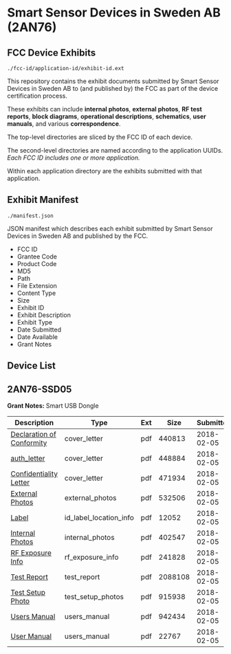 # Smart Sensor Devices in Sweden AB (2AN76)
## FCC Device Exhibits

```
./fcc-id/application-id/exhibit-id.ext
```

This repository contains the exhibit documents submitted by Smart Sensor Devices in Sweden AB to (and published by) the FCC as part of the device certification process.

These exhibits can include **internal photos**, **external photos**, **RF test reports**, **block diagrams**, **operational descriptions**, **schematics**, **user manuals**, and various **correspondence**.

The top-level directories are sliced by the FCC ID of each device.

The second-level directories are named according to the application UUIDs. *Each FCC ID includes one or more application.*

Within each application directory are the exhibits submitted with that application. 

## Exhibit Manifest

```
./manifest.json
```

JSON manifest which describes each exhibit submitted by Smart Sensor Devices in Sweden AB and published by the FCC.

- FCC ID
- Grantee Code
- Product Code
- MD5
- Path
- File Extension
- Content Type
- Size
- Exhibit ID
- Exhibit Description
- Exhibit Type
- Date Submitted
- Date Available
- Grant Notes

## Device List
## 2AN76-SSD05
**Grant Notes:** Smart USB Dongle

| Description | Type | Ext | Size | Submitted | Available |
| ----------- | ---- | --- | ---- | --------- | --------- |
| [Declaration of Conformity](2AN76-SSD05/5db17f802595c5a00a1677c1475d4be5/3741609.pdf) | cover_letter | pdf | 440813 | 2018-02-05 | 2018-02-05 |
| [auth_letter](2AN76-SSD05/5db17f802595c5a00a1677c1475d4be5/3741611.pdf) | cover_letter | pdf | 448884 | 2018-02-05 | 2018-02-05 |
| [Confidentiality Letter](2AN76-SSD05/5db17f802595c5a00a1677c1475d4be5/3741612.pdf) | cover_letter | pdf | 471934 | 2018-02-05 | 2018-02-05 |
| [External Photos](2AN76-SSD05/5db17f802595c5a00a1677c1475d4be5/3741602.pdf) | external_photos | pdf | 532506 | 2018-02-05 | 2018-08-05 |
| [Label](2AN76-SSD05/5db17f802595c5a00a1677c1475d4be5/3741610.pdf) | id_label_location_info | pdf | 12052 | 2018-02-05 | 2018-02-05 |
| [Internal Photos](2AN76-SSD05/5db17f802595c5a00a1677c1475d4be5/3741603.pdf) | internal_photos | pdf | 402547 | 2018-02-05 | 2018-08-05 |
| [RF Exposure Info](2AN76-SSD05/5db17f802595c5a00a1677c1475d4be5/3741608.pdf) | rf_exposure_info | pdf | 241828 | 2018-02-05 | 2018-02-05 |
| [Test Report](2AN76-SSD05/5db17f802595c5a00a1677c1475d4be5/3741607.pdf) | test_report | pdf | 2088108 | 2018-02-05 | 2018-02-05 |
| [Test Setup Photo](2AN76-SSD05/5db17f802595c5a00a1677c1475d4be5/3741604.pdf) | test_setup_photos | pdf | 915938 | 2018-02-05 | 2018-08-05 |
| [Users Manual](2AN76-SSD05/5db17f802595c5a00a1677c1475d4be5/3741605.pdf) | users_manual | pdf | 942434 | 2018-02-05 | 2018-08-05 |
| [User Manual](2AN76-SSD05/5db17f802595c5a00a1677c1475d4be5/3741606.pdf) | users_manual | pdf | 22767 | 2018-02-05 | 2018-08-05 |
